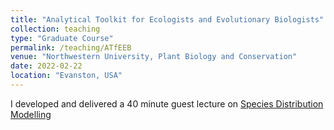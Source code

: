 ```yaml
---
title: "Analytical Toolkit for Ecologists and Evolutionary Biologists"
collection: teaching
type: "Graduate Course"
permalink: /teaching/ATfEEB
venue: "Northwestern University, Plant Biology and Conservation"
date: 2022-02-22
location: "Evanston, USA"
---
```


I developed and delivered a 40 minute guest lecture on [Species Distribution Modelling](https://rpubs.com/steppe27/1006352)
